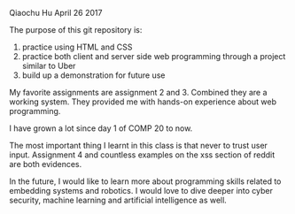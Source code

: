 Qiaochu Hu
April 26 2017

The purpose of this git repository is: 
1. practice using HTML and CSS
2. practice both client and server side web programming through a project similar to Uber
3. build up a demonstration for future use

My favorite assignments are assignment 2 and 3. Combined they are a working system. They provided me with hands-on experience about web programming. 

I have grown a lot since day 1 of COMP 20 to now. 

The most important thing I learnt in this class is that never to trust user input. 
Assignment 4 and countless examples on the xss section of reddit are both evidences. 

In the future, I would like to learn more about programming skills related to embedding systems and robotics. 
I would love to dive deeper into cyber security, machine learning and artificial intelligence as well. 
